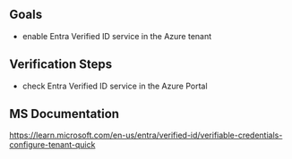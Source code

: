 ## Goals
- enable Entra Verified ID service in the Azure tenant

## Verification Steps
- check Entra Verified ID service in the Azure Portal


## MS Documentation
https://learn.microsoft.com/en-us/entra/verified-id/verifiable-credentials-configure-tenant-quick